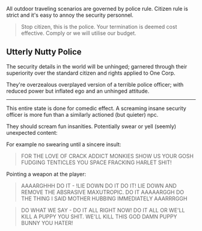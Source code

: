 

All outdoor traveling scenarios are governed by police rule. Citizen rule is strict and it's easy to annoy the security personnel.

> Stop citizen, this is the police. Your termination is deemed cost effective. Comply or we will utilise our budget.


## Utterly Nutty Police

The security details in the world will be unhinged; garnered through their superiority over the standard citizen and rights applied to One Corp.

They're overzealous overplayed version of a terrible police officer; with reduced power but inflated ego and an unhinged attitude.

---

This entire state is done for comedic effect. A screaming insane security officer is more fun than a similarly actioned (but quieter) npc.

They should scream fun insanities. Potentially swear or yell (seemly) unexpected content:


For example no swearing until a sincere insult:

> FOR THE LOVE OF CRACK ADDICT MONKIES SHOW US YOUR GOSH FUDGING TENTICLES YOU SPACE FRACKING HARLET SHIT!


Pointing a weapon at the player:

> AAAARGHHH DO IT - !LIE DOWN DO IT DO IT! LIE DOWN AND REMOVE THE ABSRASIVE MAXUTROPIC. DO IT AAAAARGGH DO THE THING I SAID MOTHER HUBBING IMMEDIATELY AAARRRGGH

> DO WHAT WE SAY - DO IT ALL RIGHT NOW! DO IT ALL OR WE'LL KILL A PUPPY YOU SHIT. WE'LL KILL THIS GOD DAMN PUPPY BUNNY YOU HATER!
